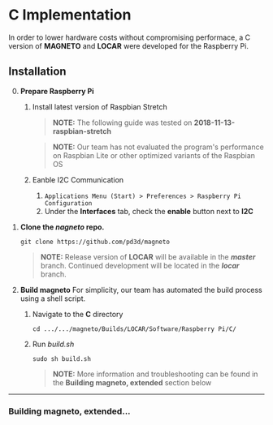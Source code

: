 # C Implementation

In order to lower hardware costs without compromising performace, a C version of **MAGNETO** and **LOCAR** were developed for the Raspberry Pi.

## Installation

0.  **Prepare Raspberry Pi**
    1.  Install latest version of Raspbian Stretch
        > **NOTE:** The following guide was tested on **2018-11-13-raspbian-stretch**
        
        > **NOTE:** Our team has not evaluated the program's performance on Raspbian Lite or other optimized variants of the Raspbian OS
        
    2.  Eanble I2C Communication
        1.  ```Applications Menu (Start) > Preferences > Raspberry Pi Configuration```
        2.  Under the **Interfaces** tab, check the **enable** button next to **I2C**
    
1.  **Clone the _nagneto_ repo.**
    ```
    git clone https://github.com/pd3d/magneto
    ```

    > **NOTE:** Release version of **LOCAR** will be available in the _**master**_ branch. Continued development will be located in the         _**locar**_ branch.

2.  **Build magneto**
    For simplicity, our team has automated the build process using a shell script.
    
    1.  Navigate to the **C** directory
        ```
        cd .../.../magneto/Builds/LOCAR/Software/Raspberry Pi/C/
        ```
    2.  Run _build.sh_
        ```
        sudo sh build.sh
        ```
        > **NOTE:** More information and troubleshooting can be found in the **Building magneto, extended** section below
---

### Building magneto, extended...

